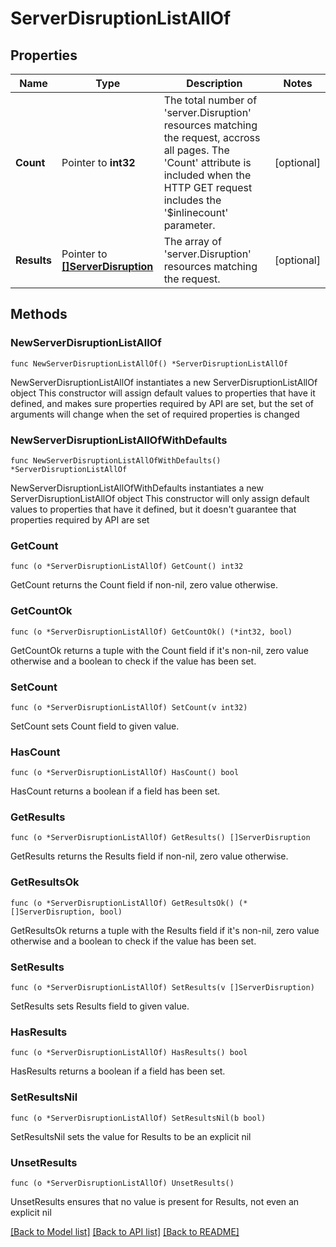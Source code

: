 # ServerDisruptionListAllOf

## Properties

Name | Type | Description | Notes
------------ | ------------- | ------------- | -------------
**Count** | Pointer to **int32** | The total number of &#39;server.Disruption&#39; resources matching the request, accross all pages. The &#39;Count&#39; attribute is included when the HTTP GET request includes the &#39;$inlinecount&#39; parameter. | [optional] 
**Results** | Pointer to [**[]ServerDisruption**](ServerDisruption.md) | The array of &#39;server.Disruption&#39; resources matching the request. | [optional] 

## Methods

### NewServerDisruptionListAllOf

`func NewServerDisruptionListAllOf() *ServerDisruptionListAllOf`

NewServerDisruptionListAllOf instantiates a new ServerDisruptionListAllOf object
This constructor will assign default values to properties that have it defined,
and makes sure properties required by API are set, but the set of arguments
will change when the set of required properties is changed

### NewServerDisruptionListAllOfWithDefaults

`func NewServerDisruptionListAllOfWithDefaults() *ServerDisruptionListAllOf`

NewServerDisruptionListAllOfWithDefaults instantiates a new ServerDisruptionListAllOf object
This constructor will only assign default values to properties that have it defined,
but it doesn't guarantee that properties required by API are set

### GetCount

`func (o *ServerDisruptionListAllOf) GetCount() int32`

GetCount returns the Count field if non-nil, zero value otherwise.

### GetCountOk

`func (o *ServerDisruptionListAllOf) GetCountOk() (*int32, bool)`

GetCountOk returns a tuple with the Count field if it's non-nil, zero value otherwise
and a boolean to check if the value has been set.

### SetCount

`func (o *ServerDisruptionListAllOf) SetCount(v int32)`

SetCount sets Count field to given value.

### HasCount

`func (o *ServerDisruptionListAllOf) HasCount() bool`

HasCount returns a boolean if a field has been set.

### GetResults

`func (o *ServerDisruptionListAllOf) GetResults() []ServerDisruption`

GetResults returns the Results field if non-nil, zero value otherwise.

### GetResultsOk

`func (o *ServerDisruptionListAllOf) GetResultsOk() (*[]ServerDisruption, bool)`

GetResultsOk returns a tuple with the Results field if it's non-nil, zero value otherwise
and a boolean to check if the value has been set.

### SetResults

`func (o *ServerDisruptionListAllOf) SetResults(v []ServerDisruption)`

SetResults sets Results field to given value.

### HasResults

`func (o *ServerDisruptionListAllOf) HasResults() bool`

HasResults returns a boolean if a field has been set.

### SetResultsNil

`func (o *ServerDisruptionListAllOf) SetResultsNil(b bool)`

 SetResultsNil sets the value for Results to be an explicit nil

### UnsetResults
`func (o *ServerDisruptionListAllOf) UnsetResults()`

UnsetResults ensures that no value is present for Results, not even an explicit nil

[[Back to Model list]](../README.md#documentation-for-models) [[Back to API list]](../README.md#documentation-for-api-endpoints) [[Back to README]](../README.md)


